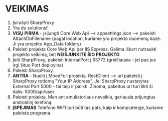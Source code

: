 # VEIKIMAS

1. Įsirašyti SharpProxy
2. Yra du solutions!!
3. **VISŲ PIRMA** - įsijungti Core Web Api --> appsettings.json --> pakeisti AttachDbFilename
(pagal location, kuriame yra projekto duomenų bazė. Ji yra projekto App_Data foldery)
4. Paleisti projekta Core Web Api per IIS Express. Galima iškart nutraukti projekto veikimą, bet
**NEIŠJUNKITE ŠIO PROJEKTO**
5. Įeiti SharpProxy, pakeisti InternalPort į 63772 (greičiausia - jei pas jus irgi šituo Port deployina)
6. Paleisti SharpProxy.
7. **ANTRA** - Nueiti į MoodFull projektą. RestClient --> url pakeisti į SharpProxy rodomą "Your IP Address".
Jei SharpProxy nustatytas External Port 5000 - tai taip ir palikti. Žinoma, pakeitus url turi likti ši dalis:
5000/api/user
8. Paleisti projektą. Man ant emuliatoriaus neveikia, geriausia prijungtus androidinį telefoną.
9. **ĮSPĖJIMAS** Telefono WIFI turi būti tas pats, kaip ir kompiuteryje, kuriame paleista programa.
